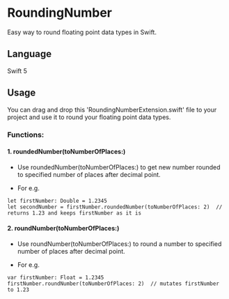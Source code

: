 # RoundingNumber
Easy way to round floating point data types in Swift.

## Language
Swift 5

## Usage

You can drag and drop this 'RoundingNumberExtension.swift' file to your project and use it to round your floating point data types.

### Functions:

#### 1. roundedNumber(toNumberOfPlaces:)
* Use roundedNumber(toNumberOfPlaces:) to get new number rounded to specified number of places after decimal point.

* For e.g.

```
let firstNumber: Double = 1.2345
let secondNumber = firstNumber.roundedNumber(toNumberOfPlaces: 2)  // returns 1.23 and keeps firstNumber as it is
```

#### 2. roundNumber(toNumberOfPlaces:)
* Use roundNumber(toNumberOfPlaces:) to round a number to specified number of places after decimal point.

* For e.g.

```
var firstNumber: Float = 1.2345
firstNumber.roundNumber(toNumberOfPlaces: 2)  // mutates firstNumber to 1.23
```
